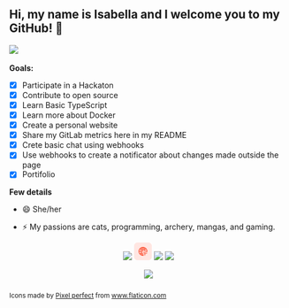## Hi, my name is Isabella and I welcome you to my GitHub! 👋

<p>
  <img src="https://github-profile-trophy.vercel.app/?username=isabella-riquetti&theme=onedark&title=-Issues,-PullRequest,-Reviews" />
</p>

**Goals:**
- [X] Participate in a Hackaton
- [X] Contribute to open source
- [X] Learn Basic TypeScript
- [X] Learn more about Docker
- [x] Create a personal website
- [X] Share my GitLab metrics here in my README
- [X] Crete basic chat using webhooks
- [x] Use webhooks to create a notificator about changes made outside the page
- [x] Portifolio

**Few details**

- 😄 She/her

- ⚡ My passions are cats, programming, archery, mangas, and gaming.

<p align="center">
  <a target="_blank" href="mailto:isabella.riquetti@outlook.com"><img src="/icons/email.png"></a>
  <a target="_blank" href="https://isabella-riquetti.netlify.app/"><img src="/icons/click.png"></a>
  <a target="_blank" href="https://join.skype.com/invite/BYybLhPYhrYg"><img src="/icons/skype.png"></a>
  <a target="_blank" href="http://instagram.com/Riquettinha"><img src="/icons/instagram.png"></a>

</p>
<p align="center">	
  <img src="https://komarev.com/ghpvc/?username=isabella-riquetti&style=pixel" />
</p>
<sub>
	Icons made by <a href="https://icon54.com/" title="Pixel perfect">Pixel perfect</a> from <a href="https://www.flaticon.com/" title="Flaticon"> www.flaticon.com</a>
</sub>
